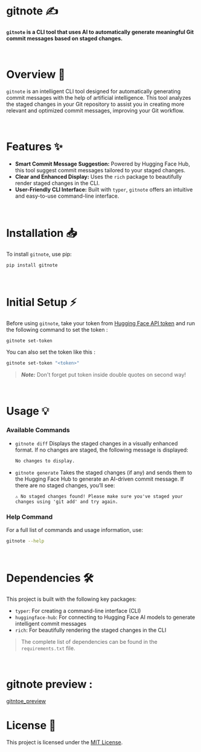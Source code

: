 # gitnote ✍️

**`gitnote` is a CLI tool that uses AI to automatically generate meaningful Git commit messages based on staged changes.**

&nbsp;
&nbsp;

# Overview 🔎
`gitnote` is an intelligent CLI tool designed for automatically generating commit messages with the help of artificial intelligence. This tool analyzes the staged changes in your Git repository to assist you in creating more relevant and optimized commit messages, improving your Git workflow.



&nbsp;

# Features ✨

- **Smart Commit Message Suggestion:** Powered by Hugging Face Hub, this tool suggest commit messages tailored to your staged changes.
- **Clear and Enhanced Display:** Uses the `rich` package to beautifully render staged changes in the CLI.
- **User-Friendly CLI Interface:** Built with `typer`, `gitnote` offers an intuitive and easy-to-use command-line interface.

&nbsp;

# Installation 📥

To install `gitnote`, use pip:

```bash
pip install gitnote
```

&nbsp;

# Initial Setup ⚡

Before using `gitnote`, take your token from [Hugging Face API token](https://huggingface.co/settings/tokens) and run the following command to set the token :


```bash
gitnote set-token
```

You can also set the token like this :

```bash
gitnote set-token "<token>"
```
> **_Note:_** Don't forget put token inside double quotes on second way!

&nbsp;

# Usage 💡

### Available Commands

- `gitnote diff`
   Displays the staged changes in a visually enhanced format. If no changes are staged, the following message is displayed:

   ```bash
   No changes to display.
   ```

- `gitnote generate`
   Takes the staged changes (if any) and sends them to the Hugging Face Hub to generate an AI-driven commit message. If there are no staged changes, you’ll see:

   ```
   ⚠️ No staged changes found! Please make sure you've staged your changes using 'git add' and try again.
   ```

### Help Command

For a full list of commands and usage information, use:

```bash
gitnote --help
```

&nbsp;

# Dependencies 🛠️

This project is built with the following key packages:

- `typer`: For creating a command-line interface (CLI)
- `huggingface-hub`: For connecting to Hugging Face AI models to generate intelligent commit messages
- `rich`: For beautifully rendering the staged changes in the CLI

> The complete list of dependencies can be found in the `requirements.txt` file.

&nbsp;

# gitnote preview :
[gitntoe_preview](assets/preview/gitnote_preview.mp4)

# License 🧾

This project is licensed under the [MIT License](./LICENSE).

